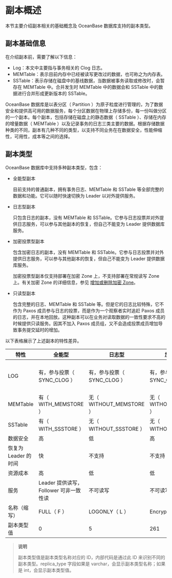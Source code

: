 # 副本概述

本节主要介绍副本相关的基础概念及 OceanBase 数据库支持的副本类型。

## 副本基础信息

在介绍副本前，需要了解以下信息：

- Log：本文中主要指与事务相关的 Clog 日志。
- MEMTable：表示目前内存中已经被读写更改过的数据，也可称之为内存表。
- SSTable：表示存储在磁盘中的基线数据，当数据被事务读取或修改时，会暂存在 MEMTable 中。合并发生时 MEMTable 中的数据会和 SSTable 中的数据进行合并形成更新版本的 SSTable。

OceanBase 数据库是以表分区（ Partition ）为原子粒度进行管理的，为了数据安全和提供高可用的数据服务，每个分区数据在物理上存储多份，每一份叫做分区的一个副本。每个副本，包括存储在磁盘上的静态数据（ SSTable ）、存储在内存的增量数据（ MEMTable ）以及记录事务的日志三类主要的数据。根据存储数据种类的不同，副本有几种不同的类型，以支持不同业务在在数据安全，性能伸缩性，可用性，成本等之间的选择。

## 副本类型

OceanBase 数据库中支持多种副本类型，包含：

- 全能型副本

  目前支持的普通副本，拥有事务日志、MEMTable 和 SSTable 等全部完整的数据和功能。它可以随时快速切换为 Leader 以对外提供服务。

- 日志型副本

  只包含日志的副本，没有 MEMTable 和 SSTable。它参与日志投票并对外提供日志服务，可以参与其他副本的恢复，但自己不能变为 Leader 提供数据库服务。

- 加密投票型副本

  包含加密日志的副本，没有 MEMTable 和 SSTable。它参与日志投票并对外提供日志服务，可以参与其他副本的恢复，但自己不能变为 Leader 提供数据库服务。

  加密投票型副本仅支持部署在加密 Zone 上，不支持部署在常规读写 Zone上。有关加密 Zone 的详细信息，参见 [增加或删除加密 Zone](https://www.oceanbase.com/docs/enterprise-oceanbase-database-cn-10000000000355929)。

- 只读型副本

  包含完整的日志、MEMTable 和 SSTable 等。但是它的日志比较特殊，它不作为 Paxos 成员参与日志的投票，而是作为一个观察者实时追赶 Paxos 成员的日志，并在本地回放。这种副本可以在业务对读取数据的一致性要求不高的时候提供只读服务。因其不加入 Paxos 成员组，又不会造成投票成员增加导致事务提交延时的增加。

以下表格展示了上述副本的特性差异。

| 特性                 | 全能型                                  | 日志型                      | 加密投票型                  | 只读型                                               |
| -------------------- | --------------------------------------- | --------------------------- | --------------------------- | ---------------------------------------------------- |
| LOG                  | 有，参与投票（ SYNC_CLOG ）             | 有，参与投票（ SYNC_CLOG ） | 有，参与投票（ SYNC_CLOG ） | 有，但不属于 Paxos 组，只是 listener（ ASYNC_CLOG ） |
| MEMTable             | 有（ WITH_MEMSTORE ）                   | 无（ WITHOUT_MEMSTORE ）    | 无（ WITHOUT_MEMSTORE ）    | 有（ WITH_MEMSTORE ）                                |
| SSTable              | 有（ WITH_SSSTORE ）                    | 无（ WITHOUT_SSSTORE ）     | 无（ WITHOUT_SSSTORE ）     | 有（ WITH_SSSTORE ）                                 |
| 数据安全             | 高                                      | 低                          | 高                          | 中                                                   |
| 恢复为 Leader 的时间 | 快                                      | 不支持                      | 不支持                      | 不支持                                               |
| 资源成本             | 高                                      | 低                          | 低                          | 高                                                   |
| 服务                 | Leader 提供读写， Follower 可非一致性读 | 不可读写                    | 不可读写                    | 非一致性读                                           |
| 名称（缩写）         | FULL（ F ）                             | LOGONLY（ L ）              | EncryptVote（ E ）          | READONLY（ R ）                                      |
| 副本类型值           | 0                                       | 5                           | 261                         | 16                                                   |

> **说明**
>
> 副本类型值是副本类型名称对应的 ID，内部代码是通过此 ID 来识别不同的副本类型。replica_type 字段如果是 varchar，会显示副本类型名称；如果是 int，会显示副本类型值。